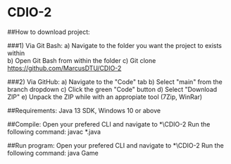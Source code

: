 # CDIO-2


##How to download project: 

###1) Via Git Bash: 
  a) Navigate to the folder you want the project to exists within  
  b) Open Git Bash from within the folder 
  c) Git clone https://github.com/MarcusDTU/CDIO-2 

###2) Via GitHub: 
  a) Navigate to the "Code" tab 
  b) Select "main" from the branch dropdown 
  c) Click the green "Code" button 
  d) Select "Download ZIP" 
  e) Unpack the ZIP while with an appropiate tool (7Zip, WinRar) 

##Requirements: 
Java 13 SDK, Windows 10 or above 

##Compile: 
Open your prefered CLI and navigate to *\CDIO-2 
Run the following command: javac *.java 

##Run program: 
Open your prefered CLI and navigate to *\CDIO-2 
Run the following command: java Game 

